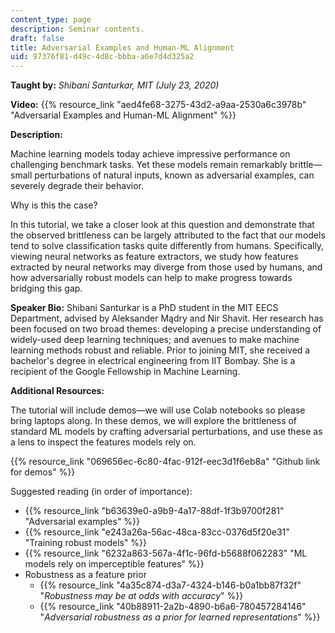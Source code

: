 ```yaml
---
content_type: page
description: Seminar contents.
draft: false
title: Adversarial Examples and Human-ML Alignment
uid: 97376f81-d49c-4d8c-bbba-a6e7d4d325a2
---
```

**Taught by:** *Shibani Santurkar, MIT (July 23, 2020)*

**Video:** {{% resource_link "aed4fe68-3275-43d2-a9aa-2530a6c3978b" "Adversarial Examples and Human-ML Alignment" %}}

**Description:**

Machine learning models today achieve impressive performance on challenging benchmark tasks. Yet these models remain remarkably brittle—small perturbations of natural inputs, known as adversarial examples, can severely degrade their behavior.

Why is this the case?

In this tutorial, we take a closer look at this question and demonstrate that the observed brittleness can be largely attributed to the fact that our models tend to solve classification tasks quite differently from humans. Specifically, viewing neural networks as feature extractors, we study how features extracted by neural networks may diverge from those used by humans, and how adversarially robust models can help to make progress towards bridging this gap.

**Speaker Bio:** Shibani Santurkar is a PhD student in the MIT EECS Department, advised by Aleksander Mądry and Nir Shavit. Her research has been focused on two broad themes: developing a precise understanding of widely-used deep learning techniques; and avenues to make machine learning methods robust and reliable. Prior to joining MIT, she received a bachelor's degree in electrical engineering from IIT Bombay. She is a recipient of the Google Fellowship in Machine Learning.

**Additional Resources:**

The tutorial will include demos—we will use Colab notebooks so please bring laptops along. In these demos, we will explore the brittleness of standard ML models by crafting adversarial perturbations, and use these as a lens to inspect the features models rely on.

{{% resource_link "069656ec-6c80-4fac-912f-eec3d1f6eb8a" "Github link for demos" %}}

Suggested reading (in order of importance):

- {{% resource_link "b63639e0-a9b9-4a17-88df-1f3b9700f281" "Adversarial examples" %}}
- {{% resource_link "e243a26a-56ac-48ca-83cc-0376d5f20e31" "Training robust models" %}}
- {{% resource_link "6232a863-567a-4f1c-96fd-b5688f062283" "ML models rely on imperceptible features" %}}
- Robustness as a feature prior
    - {{% resource_link "4a35c874-d3a7-4324-b146-b0a1bb87f32f" "*Robustness may be at odds with accuracy*" %}}
    - {{% resource_link "40b88911-2a2b-4890-b6a6-780457284146" "*Adversarial robustness as a prior for learned representations*" %}}